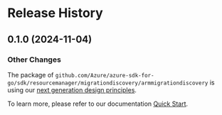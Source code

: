 # Release History

## 0.1.0 (2024-11-04)
### Other Changes

The package of `github.com/Azure/azure-sdk-for-go/sdk/resourcemanager/migrationdiscovery/armmigrationdiscovery` is using our [next generation design principles](https://azure.github.io/azure-sdk/general_introduction.html).

To learn more, please refer to our documentation [Quick Start](https://aka.ms/azsdk/go/mgmt).